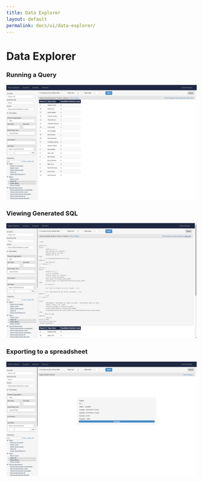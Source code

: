 ```yaml
---
title: Data Explorer
layout: default
permalink: docs/ui/data-explorer/
---
```


Data Explorer 
====

### Running a Query
<img src="/assets/images/screen-dataexplorer-query.png" />

### Viewing Generated SQL
<img src="/assets/images/screen-dataexplorer-sql.png" />

### Exporting to a spreadsheet
<img src="/assets/images/screen-dataexplorer-export.png" />
